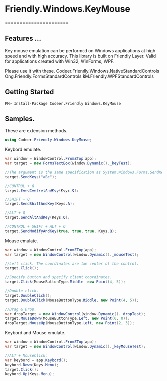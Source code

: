 # Friendly.Windows.KeyMouse
======================

## Features ...
Key mouse emulation can be performed on Windows applications at high speed and with high accuracy.
This library is built on Friendly Layer.
Valid for applications created with Win32, WinForms, WPF.

Please use it with these.
Codeer.Friendly.Windows.NativeStandardControls
Ong.Friendly.FormsStandardControls
RM.Friendly.WPFStandardControls

## Getting Started
    PM> Install-Package Codeer.Friendly.Windows.KeyMouse

## Samples.
These are extension methods.
```csharp
using Codeer.Friendly.Windows.KeyMouse;
```
Keybord emulate.
```csharp
var window = WindowControl.FromZTop(app);
var target = new FormsTextBox(window.Dynamic()._keyTest);

//The argument is the same specification as System.Windows.Forms.SendKeys.
target.SendKeys("aBc");

//CONTROL + Q
target.SendControlAndKey(Keys.Q);

//SHIFT + Q
target.SendShiftAndKey(Keys.A);

//ALT + Q
target.SendAltAndKey(Keys.Q);

//CONTROL + SHIFT + ALT + Q
target.SendModifyAndKey(true, true, true, Keys.Q);
```

Mouse emulate.
```csharp
var window = WindowControl.FromZTop(app);
var target = new WindowControl(window.Dynamic()._mouseTest);

//Left click. The coordinates are the center of the control.
target.Click();

//Specify button and specify client coordinates.
target.Click(MouseButtonType.Middle, new Point(4, 5));

//Double click.
target.DoubleClick();
target.DoubleClick(MouseButtonType.Middle, new Point(4, 5));

//Drag & Drop.
var dropTarget = new WindowControl(window.Dynamic()._dropTest);
target.MouseDown(MouseButtonType.Left, new Point(0, 0));
dropTarget.MouseUp(MouseButtonType.Left, new Point(2, 3));
```
Keybord and Mouse emulate.
```csharp
var window = WindowControl.FromZTop(app);
var target = new WindowControl(window.Dynamic()._keyMouseTest);

//ALT + MouseClick;
var keybord = app.Keybord();
keybord.Down(Keys.Menu);
target.Click():
keybord.Up(Keys.Menu);
```
